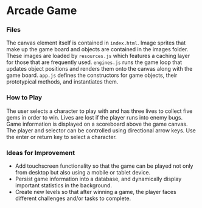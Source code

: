 # Arcade Game

### Files
The canvas element itself is contained in `index.html`. Image sprites that make up the game board and objects are contained in the images folder. These images are loaded by `resources.js` which features a caching layer for those that are frequently used. `engines.js` runs the game loop that updates object positions and renders them onto the canvas along with the game board. `app.js` defines the constructors for game objects, their prototypical methods, and instantiates them.

### How to Play
The user selects a character to play with and has three lives to collect five gems in order to win. Lives are lost if the player runs into enemy bugs. Game information is displayed on a scoreboard above the game canvas. The player and selector can be controlled using directional arrow keys. Use the enter or return key to select a character. 

### Ideas for Improvement
* Add touchscreen functionality so that the game can be played not only from desktop but also using a mobile or tablet device.
* Persist game information into a database, and dynamically display important statistics in the background.
* Create new levels so that after winning a game, the player faces different challenges and/or tasks to complete.
